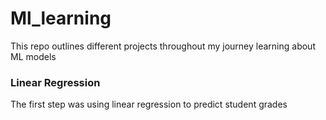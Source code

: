 # Ml_learning

This repo outlines different projects throughout my journey learning about ML models 

### Linear Regression 

The first step was using linear regression to predict student grades
